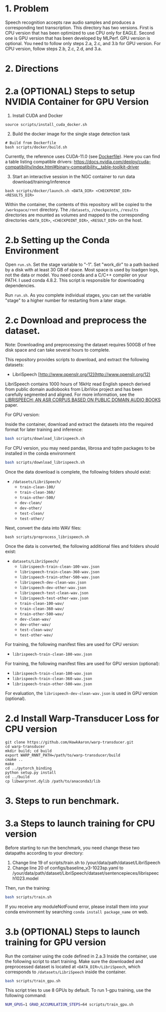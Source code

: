 # 1. Problem 
Speech recognition accepts raw audio samples and produces a corresponding text transcription.
This directory has two versions. First is CPU version that has been optimized to use CPU only for EAGLE. 
Second one is GPU version that has been developed by MLPerf. GPU version is optional. 
You need to follow only steps 2.a, 2.c, and 3.b for GPU version.
For CPU version, follow steps 2.b, 2.c, 2.d, and 3.a.

# 2. Directions

# 2.a (OPTIONAL) Steps to setup NVIDIA Container for GPU Version

1. Install CUDA and Docker
```
source scripts/install_cuda_docker.sh
```

2. Build the docker image for the single stage detection task
```
# Build from Dockerfile
bash scripts/docker/build.sh
```

Currently, the reference uses CUDA-11.0 (see [Dockerfile](Dockerfile#L15)).
Here you can find a table listing compatible drivers: https://docs.nvidia.com/deploy/cuda-compatibility/index.html#binary-compatibility__table-toolkit-driver

3. Start an interactive session in the NGC container to run data download/training/inference
```
bash scripts/docker/launch.sh <DATA_DIR> <CHECKPOINT_DIR> <RESULTS_DIR>
```

Within the container, the contents of this repository will be copied to the `/workspace/rnnt` directory. The `/datasets`, `/checkpoints`, `/results` directories are mounted as volumes
and mapped to the corresponding directories `<DATA_DIR>`, `<CHECKPOINT_DIR>`, `<RESULT_DIR>` on the host.

# 2.b Setting up the Conda Environment 

Open `run.sh`. Set the stage variable to "-1". Set "work_dir" to a
path backed by a disk with at least 30 GB of space. Most space is used
by loadgen logs, not the data or model. You need conda and a C/C++
compiler on your PATH. I used conda 4.8.2. This script is responsible
for downloading dependencies.

Run `run.sh`. As you complete individual stages, you can set the variable "stage" to
a higher number for restarting from a later stage.

# 2.c Download and preprocess the dataset.

Note: Downloading and preprocessing the dataset requires 500GB of free disk space and can take several hours to complete.

This repository provides scripts to download, and extract the following datasets:

* LibriSpeech [http://www.openslr.org/12](http://www.openslr.org/12)

LibriSpeech contains 1000 hours of 16kHz read English speech derived from public domain audiobooks from LibriVox project and has been carefully segmented and aligned. For more information, see the [LIBRISPEECH: AN ASR CORPUS BASED ON PUBLIC DOMAIN AUDIO BOOKS](http://www.danielpovey.com/files/2015_icassp_librispeech.pdf) paper.

For GPU version:

Inside the container, download and extract the datasets into the required format for later training and inference:
```bash
bash scripts/download_librispeech.sh
```

For CPU version, you may need pandas, librosa and tqdm packages to be installed in the conda environment

```bash
bash scripts/download_librispeech.sh
```

Once the data download is complete, the following folders should exist:

* `/datasets/LibriSpeech/`
   * `train-clean-100/`
   * `train-clean-360/`
   * `train-other-500/`
   * `dev-clean/`
   * `dev-other/`
   * `test-clean/`
   * `test-other/`

Next, convert the data into WAV files:
```
bash scripts/preprocess_librispeech.sh
```
Once the data is converted, the following additional files and folders should exist:
* `datasets/LibriSpeech/`
   * `librispeech-train-clean-100-wav.json`
   * `librispeech-train-clean-360-wav.json`
   * `librispeech-train-other-500-wav.json`
   * `librispeech-dev-clean-wav.json`
   * `librispeech-dev-other-wav.json`
   * `librispeech-test-clean-wav.json`
   * `librispeech-test-other-wav.json`
   * `train-clean-100-wav/`
   * `train-clean-360-wav/`
   * `train-other-500-wav/`
   * `dev-clean-wav/`
   * `dev-other-wav/`
   * `test-clean-wav/`
   * `test-other-wav/`

For training, the following manifest files are used for CPU version:
   * `librispeech-train-clean-100-wav.json`

For training, the following manifest files are used for GPU version (optional):
   * `librispeech-train-clean-100-wav.json`
   * `librispeech-train-clean-360-wav.json`
   * `librispeech-train-other-500-wav.json`

For evaluation, the `librispeech-dev-clean-wav.json` is used in GPU version (optional).

# 2.d Install Warp-Transducer Loss for CPU version

```
git clone https://github.com/HawkAaron/warp-transducer.git
cd warp-transducer
mkdir build; cd build
export WARP_RNNT_PATH=/path/to/warp-transducer/build
cmake ..
make
cd ../pytorch_binding
python setup.py install
cd ../build
cp libwarprnnt.dylib /path/to/anaconda3/lib
```

# 3. Steps to run benchmark.

# 3.a Steps to launch training for CPU version

Before starting to run the benchmark, you need change these two datapaths according to your directory:
1. Change line 19 of scripts/train.sh to /your/data/path/dataset/LibriSpeech
2. Change line 20 of configs/baseline_v3-1023sp.yaml to /your/data/path/dataset/LibriSpeech/dataset/sentencepieces/librispeech1023.model

Then, run the training:

```bash
bash scripts/train.sh
```

If you receive any moduleNotFound error, please install them into your conda environment by searching `conda install package_name` on web.

# 3.b (OPTIONAL) Steps to launch training for GPU version

Run the container using the code defined in 2.a.3
Inside the container, use the following script to start training.
Make sure the downloaded and preprocessed dataset is located at `<DATA_DIR>/LibriSpeech`, which corresponds to `/datasets/LibriSpeech` inside the container.

```bash
bash scripts/train_gpu.sh
```

This script tries to use 8 GPUs by default.
To run 1-gpu training, use the following command:

```bash
NUM_GPUS=1 GRAD_ACCUMULATION_STEPS=64 scripts/train_gpu.sh
```
